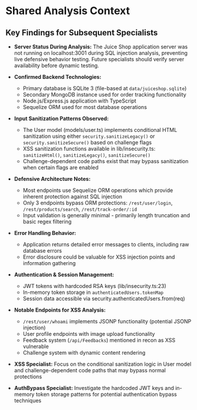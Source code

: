 # Shared Analysis Context

## Key Findings for Subsequent Specialists

- **Server Status During Analysis:** The Juice Shop application server was not running on localhost:3001 during SQL injection analysis, preventing live defensive behavior testing. Future specialists should verify server availability before dynamic testing.

- **Confirmed Backend Technologies:** 
  - Primary database is SQLite 3 (file-based at `data/juiceshop.sqlite`)
  - Secondary MongoDB instance used for order tracking functionality
  - Node.js/Express.js application with TypeScript
  - Sequelize ORM used for most database operations

- **Input Sanitization Patterns Observed:**
  - The User model (models/user.ts) implements conditional HTML sanitization using either `security.sanitizeLegacy()` or `security.sanitizeSecure()` based on challenge flags
  - XSS sanitization functions available in lib/insecurity.ts: `sanitizeHtml()`, `sanitizeLegacy()`, `sanitizeSecure()`
  - Challenge-dependent code paths exist that may bypass sanitization when certain flags are enabled

- **Defensive Architecture Notes:**
  - Most endpoints use Sequelize ORM operations which provide inherent protection against SQL injection
  - Only 3 endpoints bypass ORM protections: `/rest/user/login`, `/rest/products/search`, `/rest/track-order/:id`
  - Input validation is generally minimal - primarily length truncation and basic regex filtering

- **Error Handling Behavior:**
  - Application returns detailed error messages to clients, including raw database errors
  - Error disclosure could be valuable for XSS injection points and information gathering

- **Authentication & Session Management:**
  - JWT tokens with hardcoded RSA keys (lib/insecurity.ts:23)
  - In-memory token storage in `authenticatedUsers.tokenMap`
  - Session data accessible via security.authenticatedUsers.from(req)

- **Notable Endpoints for XSS Analysis:**
  - `/rest/user/whoami` implements JSONP functionality (potential JSONP injection)
  - User profile endpoints with image upload functionality
  - Feedback system (`/api/Feedbacks`) mentioned in recon as XSS vulnerable
  - Challenge system with dynamic content rendering

- **XSS Specialist:** Focus on the conditional sanitization logic in User model and challenge-dependent code paths that may bypass normal protections
- **AuthBypass Specialist:** Investigate the hardcoded JWT keys and in-memory token storage patterns for potential authentication bypass techniques
